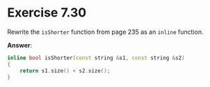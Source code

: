 # Exercise 7.30

Rewrite the `isShorter` function from page 235 as an `inline` function.

**Answer**:

```cpp
inline bool isShorter(const string &s1, const string &s2)
{
    return s1.size() < s2.size();
}
```